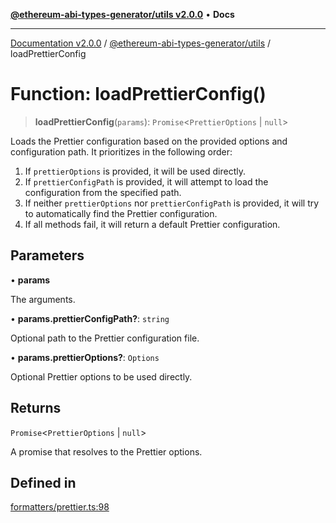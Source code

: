 [**@ethereum-abi-types-generator/utils v2.0.0**](../README.md) • **Docs**

***

[Documentation v2.0.0](../../../packages.md) / [@ethereum-abi-types-generator/utils](../README.md) / loadPrettierConfig

# Function: loadPrettierConfig()

> **loadPrettierConfig**(`params`): `Promise`\<`PrettierOptions` \| `null`\>

Loads the Prettier configuration based on the provided options and configuration path.
It prioritizes in the following order:
1. If `prettierOptions` is provided, it will be used directly.
2. If `prettierConfigPath` is provided, it will attempt to load the configuration from the specified path.
3. If neither `prettierOptions` nor `prettierConfigPath` is provided, it will try to automatically find the Prettier configuration.
4. If all methods fail, it will return a default Prettier configuration.

## Parameters

• **params**

The arguments.

• **params.prettierConfigPath?**: `string`

Optional path to the Prettier configuration file.

• **params.prettierOptions?**: `Options`

Optional Prettier options to be used directly.

## Returns

`Promise`\<`PrettierOptions` \| `null`\>

A promise that resolves to the Prettier options.

## Defined in

[formatters/prettier.ts:98](https://github.com/niZmosis/ethereum-abi-types-generator/blob/b8e282ea584f52118722e9d563db502ef3e0aa75/packages/utils/src/formatters/prettier.ts#L98)
